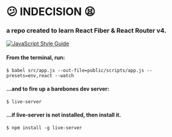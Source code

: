 # :confused: INDECISION :tired_face:

### a repo created to learn React Fiber & React Router v4.

[![JavaScript Style Guide](https://cdn.rawgit.com/standard/standard/master/badge.svg)](https://github.com/standard/standard)

#### From the terminal, run:

```
$ babel src/app.js --out-file=public/scripts/app.js --presets=env,react --watch
```

#### ...and to fire up a barebones dev server:

```
$ live-server
```

#### ...if live-server is not installed, then install it.

```
$ npm install -g live-server
```
